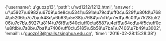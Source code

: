 {'username': u'guozp13', 'path': u'wd1212/1212.html', 'answer': u'\u5927\u6982\u6709\u4e8c\u5341\u591a\u79cd\uff0c\u529f\u80fd\u7684\u5206\u7c7b\u548c\u6b63\u5e38\u7684\u7cfb\u7edf\u8c03\u7528\u5206\u7c7b\u5927\u81f4\u76f8\u540c\uff0c\u6587\u4ef6\u64cd\u4f5c\uff0c\u8fdb\u7a0b\u7ba1\u7406\uff0c\u5185\u5b58\u7ba1\u7406\u7b49\u3002', 'email': u'guozp13@mails.tsinghua.edu.cn', 'time': '2016-02-28:15:28:38'}